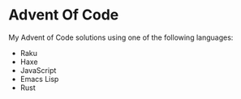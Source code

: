 # Advent Of Code

My Advent of Code solutions using one of the following languages:

- Raku
- Haxe
- JavaScript
- Emacs Lisp
- Rust
